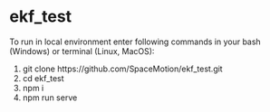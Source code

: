 # ekf_test

To run in local environment enter following commands in your bash (Windows) or terminal (Linux, MacOS):

<ol>
  <li>git clone https://github.com/SpaceMotion/ekf_test.git</li>
  <li>cd ekf_test</li>
  <li>npm i</li>
  <li>npm run serve</li>
</ol>
